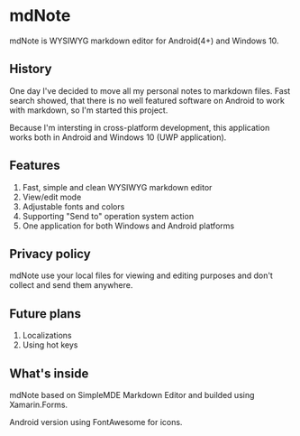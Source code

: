 # mdNote

mdNote is WYSIWYG markdown editor for Android(4+) and Windows 10. 

## History

One day I've decided to move all my personal notes to markdown files. Fast search showed, that there is no well featured software on Android to work with markdown, so I'm started this project.

Because I'm intersting in cross-platform development, this application works both in Android and Windows 10 (UWP application).

## Features

1. Fast, simple and clean WYSIWYG markdown editor
2. View/edit mode
3. Adjustable fonts and colors
4. Supporting "Send to" operation system action
5. One application for both Windows and Android platforms

## Privacy policy

mdNote use your local files for viewing and editing purposes and don't collect and send them anywhere.

## Future plans

1. Localizations
2. Using hot keys

## What's inside

mdNote based on SimpleMDE Markdown Editor and builded using Xamarin.Forms.

Android version using FontAwesome for icons.
